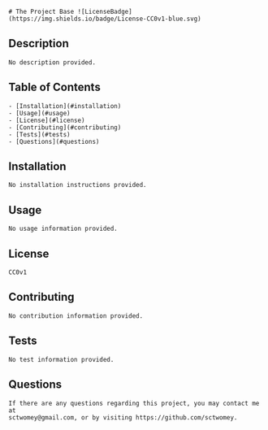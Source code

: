 
    # The Project Base ![LicenseBadge](https://img.shields.io/badge/License-CC0v1-blue.svg)

  ## Description
    No description provided.
  
  ## Table of Contents
    - [Installation](#installation)
    - [Usage](#usage)
    - [License](#license)
    - [Contributing](#contributing)
    - [Tests](#tests)
    - [Questions](#questions)  
  
  ## Installation
    No installation instructions provided.
  
  ## Usage
    No usage information provided.
  
  ## License
    CC0v1
  
  ## Contributing
    No contribution information provided.
  
  ## Tests
    No test information provided.
  
  ## Questions
    If there are any questions regarding this project, you may contact me at 
    sctwomey@gmail.com, or by visiting https://github.com/sctwomey.   
    